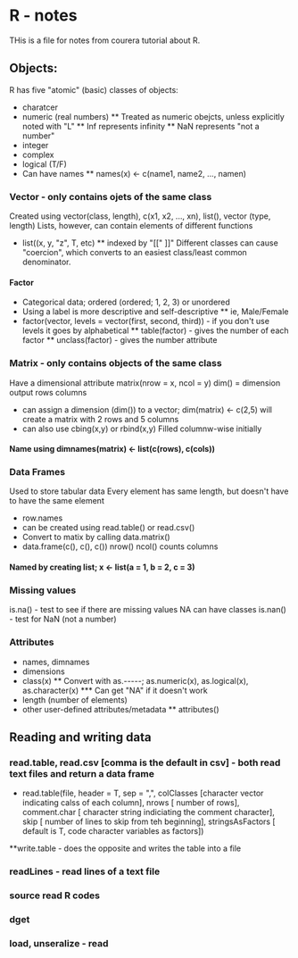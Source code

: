 # R - notes

THis is a file for notes from courera tutorial about R.

## Objects:
R has five "atomic" (basic) classes of objects:
* charatcer
* numeric (real numbers)
** Treated as numeric obejcts, unless explicitly noted with "L"
** Inf represents infinity
** NaN represents "not a number"
* integer
* complex
* logical (T/F)
* Can have names
** names(x) <- c(name1, name2, ..., namen)

### Vector - only contains ojets of the same class
Created using vector(class, length), c(x1, x2, ..., xn), list(), vector (type, length)
Lists, however, can contain elements of different functions
* list((x, y, "z", T, etc)
** indexed by "[[" ]]"
Different classes can cause "coercion", which converts to an easiest class/least common denominator.

#### Factor
* Categorical data; ordered (ordered; 1, 2, 3) or unordered
* Using a label is more descriptive and self-descriptive
** ie, Male/Female
* factor(vector, levels = vector(first, second, third)) - if you don't use levels it goes by alphabetical
** table(factor) - gives the number of each factor
** unclass(factor) - gives the number attribute

### Matrix - only contains objects of the same class
Have a dimensional attribute
matrix(nrow = x, ncol = y)
dim() = dimension output rows columns
* can assign a dimension (dim()) to a vector; dim(matrix) <- c(2,5) will create a matrix with 2 rows and 5 columns
* can also use cbing(x,y) or rbind(x,y)
Filled columnw-wise initially

#### Name using dimnames(matrix) <- list(c(rows), c(cols))

### Data Frames
Used to store tabular data
Every element has same length, but doesn't have to have the same element
* row.names
* can be created using read.table() or read.csv()
* Convert to matix by calling data.matrix()
* data.frame(c(), c(), c())
nrow()
ncol() counts columns

#### Named by creating list; x <- list(a = 1, b = 2, c = 3)

### Missing values
is.na() - test to see if there are missing values
NA can have classes
is.nan() - test for NaN (not a number)


### Attributes
* names, dimnames
* dimensions
* class(x)
** Convert with as.-----; as.numeric(x), as.logical(x), as.character(x)
*** Can get "NA" if it doesn't work
* length (number of elements)
* other user-defined attributes/metadata
** attributes()


## Reading and writing data

### read.table, read.csv [comma is the default in csv] - both read text files and return a data frame
* read.table(file, header = T, sep = ",", colClasses [character vector  indicating calss of each column], nrows [ number of rows], comment.char [ character string indiciating the comment character], skip [ number of lines to skip from teh beginning], stringsAsFactors [ default is T, code character variables as factors]) 

**write.table - does the opposite and writes the table into a file
### readLines - read lines of a text file
### source read R codes
### dget
### load, unseralize - read

